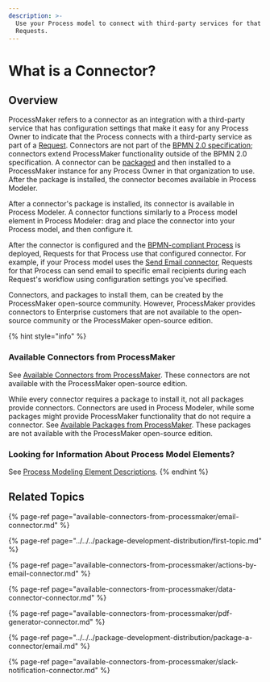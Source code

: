```yaml
---
description: >-
  Use your Process model to connect with third-party services for that Process's
  Requests.
---
```


# What is a Connector?

## Overview

ProcessMaker refers to a connector as an integration with a third-party service that has configuration settings that make it easy for any Process Owner to indicate that the Process connects with a third-party service as part of a [Request](../../../using-processmaker/requests/what-is-a-request.md). Connectors are not part of the [BPMN 2.0 specification](https://www.omg.org/spec/BPMN/2.0/About-BPMN/); connectors extend ProcessMaker functionality outside of the BPMN 2.0 specification. A connector can be [packaged](../../../package-development-distribution/first-topic.md) and then installed to a ProcessMaker instance for any Process Owner in that organization to use. After the package is installed, the connector becomes available in Process Modeler.

After a connector's package is installed, its connector is available in Process Modeler. A connector functions similarly to a Process model element in Process Modeler: drag and place the connector into your Process model, and then configure it.

After the connector is configured and the [BPMN-compliant Process](../validate-bpmn-2.0-compliance.md) is deployed, Requests for that Process use that configured connector. For example, if your Process model uses the [Send Email connector](available-connectors-from-processmaker/email-connector.md), Requests for that Process can send email to specific email recipients during each Request's workflow using configuration settings you've specified.

Connectors, and packages to install them, can be created by the ProcessMaker open-source community. However, ProcessMaker provides connectors to Enterprise customers that are not available to the open-source community or the ProcessMaker open-source edition.

{% hint style="info" %}
### Available Connectors from ProcessMaker

See [Available Connectors from ProcessMaker](available-connectors-from-processmaker/). These connectors are not available with the ProcessMaker open-source edition.

While every connector requires a package to install it, not all packages provide connectors. Connectors are used in Process Modeler, while some packages might provide ProcessMaker functionality that do not require a connector. See [Available Packages from ProcessMaker](../../../package-development-distribution/package-a-connector/). These packages are not available with the ProcessMaker open-source edition.

### Looking for Information About Process Model Elements?

See [Process Modeling Element Descriptions](../model-your-process/process-modeling-element-descriptions.md).
{% endhint %}

## Related Topics

{% page-ref page="available-connectors-from-processmaker/email-connector.md" %}

{% page-ref page="../../../package-development-distribution/first-topic.md" %}

{% page-ref page="available-connectors-from-processmaker/actions-by-email-connector.md" %}

{% page-ref page="available-connectors-from-processmaker/data-connector-connector.md" %}

{% page-ref page="available-connectors-from-processmaker/pdf-generator-connector.md" %}

{% page-ref page="../../../package-development-distribution/package-a-connector/email.md" %}

{% page-ref page="available-connectors-from-processmaker/slack-notification-connector.md" %}

